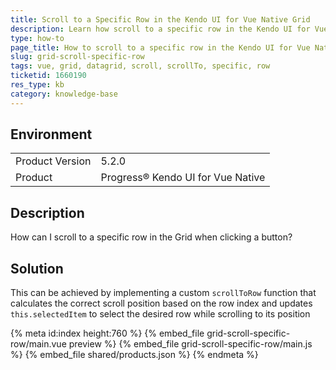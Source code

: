 ```yaml
---
title: Scroll to a Specific Row in the Kendo UI for Vue Native Grid
description: Learn how scroll to a specific row in the Kendo UI for Vue Native Grid
type: how-to
page_title: How to scroll to a specific row in the Kendo UI for Vue Native Grid
slug: grid-scroll-specific-row
tags: vue, grid, datagrid, scroll, scrollTo, specific, row
ticketid: 1660190
res_type: kb
category: knowledge-base
---
```


## Environment

<table>
    <tbody>
	    <tr>
	    	<td>Product Version</td>
	    	<td>5.2.0</td>
	    </tr>
	    <tr>
	    	<td>Product</td>
	    	<td>Progress® Kendo UI for Vue Native</td>
	    </tr>
    </tbody>
</table>

## Description

How can I scroll to a specific row in the Grid when clicking a button?

## Solution

This can be achieved by implementing a custom `scrollToRow` function that calculates the correct scroll position based on the row index and updates `this.selectedItem` to select the desired row while scrolling to its position

{% meta id:index height:760 %}
{% embed_file grid-scroll-specific-row/main.vue preview %}
{% embed_file grid-scroll-specific-row/main.js %}
{% embed_file shared/products.json %}
{% endmeta %}
